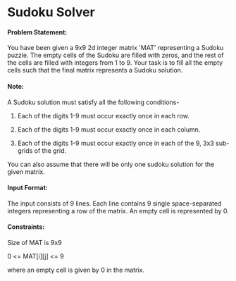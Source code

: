 # Sudoku Solver

#### Problem Statement:
You have been given a 9x9 2d integer matrix 'MAT' representing a Sudoku puzzle. The empty cells of the Sudoku are filled with zeros, and the rest of the cells are filled with integers from 1 to 9. Your task is to fill all the empty cells such that the final matrix represents a Sudoku solution.

#### Note:

A Sudoku solution must satisfy all the following conditions-

1. Each of the digits 1-9 must occur exactly once in each row.

2. Each of the digits 1-9 must occur exactly once in each column.

3. Each of the digits 1-9 must occur exactly once in each of the 9, 3x3 sub-grids of the grid.

You can also assume that there will be only one sudoku solution for the given matrix.

#### Input Format:

The input consists of 9 lines. Each line contains 9 single space-separated integers representing a row of the matrix. An empty cell is represented by 0.

#### Constraints:

Size of MAT is 9x9

0 <= MAT[i][j] <= 9

where an empty cell is given by 0 in the matrix.
